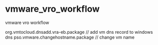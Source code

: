 # vmware_vro_workflow
vmware vro workflow


org.vmtocloud.dnsadd.vra-eb.package 	  // add vm dns record to windows dns
pso.vmware.changehostname.package       // change vm name 
